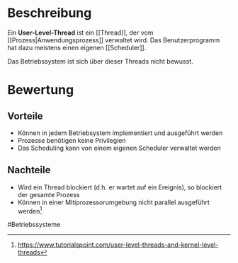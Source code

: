 # Beschreibung
Ein **User-Level-Thread** ist ein [[Thread]], der vom [[Prozess|Anwendungsprozess]] verwaltet wird.
Das Benutzerprogramm hat dazu meistens einen eigenen [[Scheduler]].

Das Betriebssystem ist sich über dieser Threads nicht bewusst.

# Bewertung
## Vorteile
- Können in jedem Betriebsystem implementiert und ausgeführt werden
- Prozesse benötigen keine Privilegien
- Das Scheduling kann von einem eigenen Scheduler verwaltet werden

## Nachteile
- Wird ein Thread blockiert (d.h. er wartet auf ein Ereignis), so blockiert der gesamte Prozess
- Können in einer Mltiprozessorumgebung nicht parallel ausgeführt werden[^1]

#Betriebssysteme 

[^1]: https://www.tutorialspoint.com/user-level-threads-and-kernel-level-threads